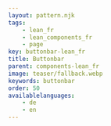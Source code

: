 ```yaml
---
layout: pattern.njk
tags: 
    - lean_fr
    - lean_components_fr
    - page
key: buttonbar-lean_fr
title: Buttonbar
parent: components-lean_fr
image: teaser/fallback.webp
keywords: buttonbar
order: 50
availablelanguages: 
    - de
    - en
---
```

